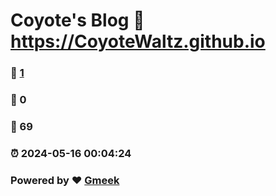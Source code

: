 # Coyote's Blog :link: https://CoyoteWaltz.github.io 
### :page_facing_up: [1](https://CoyoteWaltz.github.io/tag.html) 
### :speech_balloon: 0 
### :hibiscus: 69 
### :alarm_clock: 2024-05-16 00:04:24 
### Powered by :heart: [Gmeek](https://github.com/Meekdai/Gmeek)
